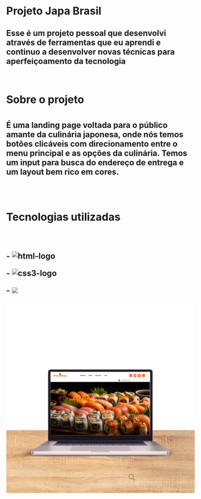 <h1>Projeto Japa Brasil</h1>

<h2>Esse é um projeto pessoal que desenvolvi através de ferramentas que eu aprendi e continuo a desenvolver novas técnicas para aperfeiçoamento da tecnologia</h2>
<br>
<h1>Sobre o projeto<h1>  
<h2>É uma landing page voltada para o público amante da culinária japonesa, onde nós temos botões clicáveis com direcionamento entre o menu principal e as opções da culinária. Temos um input para busca do endereço de entrega e um layout bem rico em cores.</h2>  
<br>   
<br>   
<h1> Tecnologias utilizadas<h2>
<br>
  <p>-  <img src="https://img.shields.io/badge/HTML5-E34F26?style=for-the-badge&logo=html5&logoColor=white" alt= "html-logo">
  <p>-  <img src="https://img.shields.io/badge/CSS3-1572B6?style=for-the-badge&logo=css3&logoColor=white" alt= "css3-logo">
  <p>- <img src="https://img.shields.io/badge/JavaScript-F7DF1E?style=for-the-badge&logo=javascript&logoColor=black"> 
  <br>
  <br>
  <img src="./assets/Brown Modern Visit Our Website Video Instagram Post.png">
